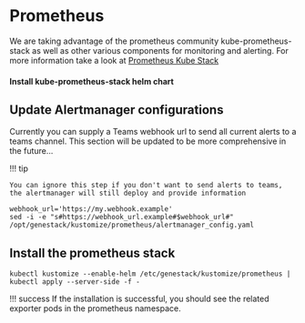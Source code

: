 # Prometheus

We are taking advantage of the prometheus community kube-prometheus-stack as well as other various components for monitoring and alerting. For more information take a look at [Prometheus Kube Stack](https://github.com/prometheus-community/helm-charts/tree/main/charts/kube-prometheus-stack)

#### Install kube-prometheus-stack helm chart

## Update Alertmanager configurations

Currently you can supply a Teams webhook url to send all current alerts to a teams channel. This section will be updated to be more comprehensive in the future...

!!! tip

    You can ignore this step if you don't want to send alerts to teams, the alertmanager will still deploy and provide information

``` shell
webhook_url='https://my.webhook.example'
sed -i -e "s#https://webhook_url.example#$webhook_url#" /opt/genestack/kustomize/prometheus/alertmanager_config.yaml
```

## Install the prometheus stack

``` shell
kubectl kustomize --enable-helm /etc/genestack/kustomize/prometheus | kubectl apply --server-side -f -
```

!!! success
    If the installation is successful, you should see the related exporter pods in the prometheus namespace.
